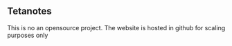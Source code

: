 ## Tetanotes

This is no an opensource project.
The website is hosted in github for scaling purposes only



